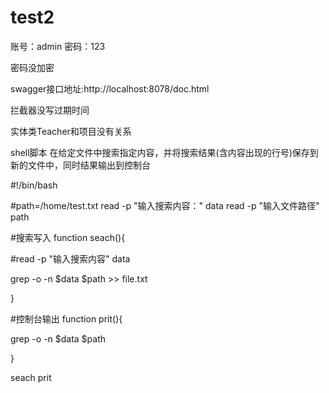 # test2
账号：admin
密码：123


密码没加密

swagger接口地址:http://localhost:8078/doc.html

拦截器没写过期时间

实体类Teacher和项目没有关系


shell脚本
在给定文件中搜索指定内容，并将搜索结果(含内容出现的行号)保存到新的文件中，同时结果输出到控制台

#!/bin/bash

#path=/home/test.txt
read -p "输入搜索内容：" data
read -p "输入文件路径"  path

#搜索写入
function seach(){

#read -p "输入搜索内容" data

grep -o -n $data $path >> file.txt

}

#控制台输出
function prit(){

grep -o -n $data $path

}

seach
prit







